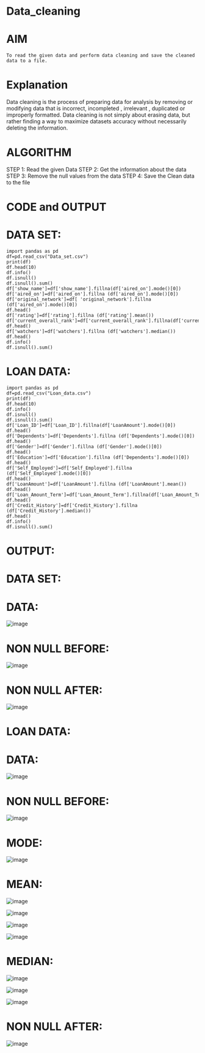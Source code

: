 # Data_cleaning
# AIM
    To read the given data and perform data cleaning and save the cleaned data to a file.
# Explanation
Data cleaning is the process of preparing data for analysis by removing or modifying data that is incorrect,
incompleted , irrelevant , duplicated or improperly formatted. Data cleaning is not simply about erasing data, but rather finding a way to maximize datasets accuracy without necessarily deleting the information.

# ALGORITHM
STEP 1: Read the given Data STEP 2: Get the information about the data STEP 3: Remove the null values from the data STEP 4: Save the Clean data to the file

# CODE and OUTPUT
# DATA SET:
~~~
import pandas as pd
df=pd.read_csv("Data_set.csv")
print(df)
df.head(10)
df.info()
df.isnull()
df.isnull().sum()
df['show_name']=df['show_name'].fillna(df['aired_on'].mode()[0])
df['aired_on']=df['aired_on'].fillna (df['aired_on'].mode()[0])
df['original_network']=df[ 'original_network'].fillna (df['aired_on'].mode()[0])
df.head()
df['rating']=df['rating'].fillna (df['rating'].mean())
df['current_overall_rank']=df['current_overall_rank'].fillna(df['current_overall_rank'].mean())
df.head()
df['watchers']=df['watchers'].fillna (df['watchers'].median())
df.head()
df.info()
df.isnull().sum()
~~~
# LOAN DATA:
~~~
import pandas as pd
df=pd.read_csv("Loan_data.csv")
print(df)
df.head(10)
df.info()
df.isnull()
df.isnull().sum()
df['Loan_ID']=df['Loan_ID'].fillna(df['LoanAmount'].mode()[0])
df.head()
df['Dependents']=df['Dependents'].fillna (df['Dependents'].mode()[0])
df.head()
df['Gender']=df['Gender'].fillna (df['Gender'].mode()[0])
df.head()
df['Education']=df['Education'].fillna (df['Dependents'].mode()[0])
df.head()
df['Self_Employed']=df['Self_Employed'].fillna (df['Self_Employed'].mode()[0])
df.head()
df['LoanAmount']=df['LoanAmount'].fillna (df['LoanAmount'].mean())
df.head()
df['Loan_Amount_Term']=df['Loan_Amount_Term'].fillna(df['Loan_Amount_Term'].mean())
df.head()
df['Credit_History']=df['Credit_History'].fillna (df['Credit_History'].median())
df.head()
df.info()
df.isnull().sum()
~~~
# OUTPUT:
# DATA SET:
# DATA:
![image](https://github.com/212221040181/Data_cleaning/assets/133640291/b0fe5acd-c841-45fe-a127-470c37d538ce)


# NON NULL BEFORE:
![image](https://github.com/212221040181/Data_cleaning/assets/133640291/630aeee1-52d6-4d1e-ac3d-f56789fd799e)


# NON NULL AFTER:
![image](https://github.com/212221040181/Data_cleaning/assets/133640291/bff1717b-db04-4ca4-91c3-a27e475d2bff)


# LOAN DATA:
# DATA:
![image](https://github.com/212221040181/Data_cleaning/assets/133640291/00491224-140c-472f-bf75-78e8abee7694)


# NON NULL BEFORE:
![image](https://github.com/212221040181/Data_cleaning/assets/133640291/c51323cf-27e7-4aba-a422-476d29c3b59f)


# MODE:
![image](https://github.com/212221040181/Data_cleaning/assets/133640291/e0e6ecd9-7aad-4eb4-a766-751e78a02e94)


# MEAN:
![image](https://github.com/212221040181/Data_cleaning/assets/133640291/8aa205b3-79e9-4b03-a5e9-5a5899b8e034)

![image](https://github.com/212221040181/Data_cleaning/assets/133640291/40a2080d-3a66-4a1c-a49b-1455f371ca43)

![image](https://github.com/212221040181/Data_cleaning/assets/133640291/3436ab73-8441-4405-8589-4e3c52558159)

![image](https://github.com/212221040181/Data_cleaning/assets/133640291/9b02560d-7dd8-457c-b888-2a8213eff0a4)


# MEDIAN:
![image](https://github.com/212221040181/Data_cleaning/assets/133640291/0e1453e6-6ed5-401c-95e8-4fcf6dd888a9)

![image](https://github.com/212221040181/Data_cleaning/assets/133640291/74424867-7d2f-4803-899e-cae724b6969e)

![image](https://github.com/212221040181/Data_cleaning/assets/133640291/46f3879a-ac6d-4179-8613-b7ad94c59114)


# NON NULL AFTER:
![image](https://github.com/212221040181/Data_cleaning/assets/133640291/b09b3de9-d282-40e7-a4d2-4b0ad89199a6)
